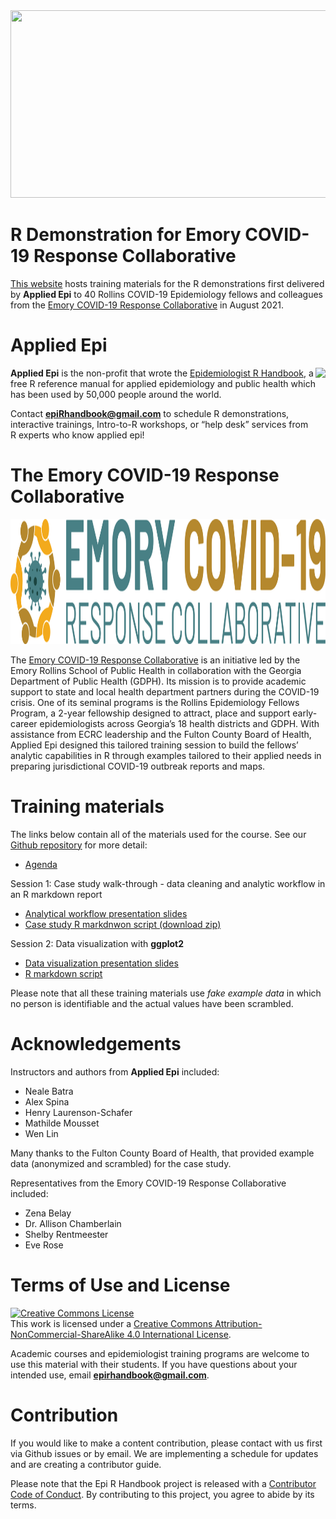 
<!-- README.md is generated from README.Rmd. Please edit that file -->

<img src = "https://github.com/appliedepi/epiRhandbook_eng/raw/master/images/Epi%20R%20Handbook%20Banner%20Beige%201500x500.png" width = "800" height="300">

# R Demonstration for Emory COVID-19 Response Collaborative

<!-- badges: start -->
<!-- badges: end -->

[This website](https://appliedepi.github.io/emory_training) hosts
training materials for the R demonstrations first delivered by **Applied
Epi** to 40 Rollins COVID-19 Epidemiology fellows and colleagues from
the [Emory COVID-19 Response
Collaborative](https://emorycovidcollaborative.org/) in August 2021.

# Applied Epi

<img src = "https://github.com/appliedepi/epiRhandbook_eng/raw/master/images/epiRhandbook_HexSticker_500x500.png" height = "200" align = "right">

**Applied Epi** is the non-profit that wrote the [Epidemiologist R
Handbook](www.epirhandbook.com), a free R reference manual for applied
epidemiology and public health which has been used by 50,000 people
around the world.

Contact **<epiRhandbook@gmail.com>** to schedule R demonstrations,
interactive trainings, Intro-to-R workshops, or “help desk” services
from R experts who know applied epi!

# The Emory COVID-19 Response Collaborative

<img src = "https://github.com/appliedepi/emory_training/raw/master/presentation/images/ECRC_full%20color.png" width = "800" height="200">

The [Emory COVID-19 Response
Collaborative](https://emorycovidcollaborative.org/projects/georgia-department-of-public-health/)
is an initiative led by the Emory Rollins School of Public Health in
collaboration with the Georgia Department of Public Health (GDPH). Its
mission is to provide academic support to state and local health
department partners during the COVID-19 crisis. One of its seminal
programs is the Rollins Epidemiology Fellows Program, a 2-year
fellowship designed to attract, place and support early-career
epidemiologists across Georgia’s 18 health districts and GDPH. With
assistance from ECRC leadership and the Fulton County Board of Health,
Applied Epi designed this tailored training session to build the
fellows’ analytic capabilities in R through examples tailored to their
applied needs in preparing jurisdictional COVID-19 outbreak reports and
maps.

# Training materials

The links below contain all of the materials used for the course. See
our [Github repository](https://github.com/appliedepi/emory_training)
for more detail:

-   [Agenda](https://appliedepi.github.io/emory_training/timetable/timetable.pdf)

Session 1: Case study walk-through - data cleaning and analytic workflow
in an R markdown report

-   [Analytical workflow presentation
    slides](https://appliedepi.github.io/emory_training/presentation/slides_workflow.html)
-   [Case study R markdnwon script (download
    zip)](https://minhaskamal.github.io/DownGit/#/home?url=https://github.com/appliedepi/emory_training/tree/master/case_study)

Session 2: Data visualization with **ggplot2**

-   [Data visualization presentation
    slides](https://appliedepi.github.io/emory_training/presentation/slides_ggplot.html)
-   [R markdown
    script](https://github.com/appliedepi/emory_training/blob/master/presentation/slides_ggplot.Rmd)

Please note that all these training materials use *fake example data* in
which no person is identifiable and the actual values have been
scrambled.

# Acknowledgements

Instructors and authors from **Applied Epi** included:

-   Neale Batra  
-   Alex Spina  
-   Henry Laurenson-Schafer  
-   Mathilde Mousset  
-   Wen Lin

Many thanks to the Fulton County Board of Health, that provided example
data (anonymized and scrambled) for the case study.

Representatives from the Emory COVID-19 Response Collaborative included:

-   Zena Belay  
-   Dr. Allison Chamberlain  
-   Shelby Rentmeester  
-   Eve Rose

# Terms of Use and License

<a rel="license" href="http://creativecommons.org/licenses/by-nc-sa/4.0/"><img alt="Creative Commons License" style="border-width:0" src="https://i.creativecommons.org/l/by-nc-sa/4.0/88x31.png" /></a><br />This
work is licensed under a
<a rel="license" href="http://creativecommons.org/licenses/by-nc-sa/4.0/">Creative
Commons Attribution-NonCommercial-ShareAlike 4.0 International
License</a>.

Academic courses and epidemiologist training programs are welcome to use
this material with their students. If you have questions about your
intended use, email **<epirhandbook@gmail.com>**.

# Contribution

If you would like to make a content contribution, please contact with us
first via Github issues or by email. We are implementing a schedule for
updates and are creating a contributor guide.

Please note that the Epi R Handbook project is released with a
[Contributor Code of
Conduct](https://contributor-covenant.org/version/2/0/CODE_OF_CONDUCT.html).
By contributing to this project, you agree to abide by its terms.
